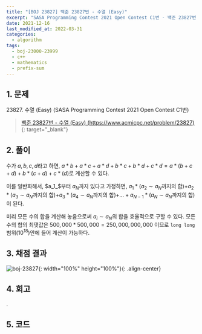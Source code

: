 ```yaml
---
title: "[BOJ 23827] 백준 23827번 - 수열 (Easy)"
excerpt: "SASA Programming Contest 2021 Open Contest C1번 - 백준 23827번 수열 (Easy) 풀이"
date: 2021-12-16
last_modified_at: 2022-03-31
categories:
  - algorithm
tags:
  - boj-23000-23999
  - c++
  - mathematics
  - prefix-sum
---
```


## 1. 문제
$23827$. 수열 (Easy) (SASA Programming Contest 2021 Open Contest C1번)

> [백준 23827번 - 수열 (Easy) (https://www.acmicpc.net/problem/23827)](https://www.acmicpc.net/problem/23827){: target="_blank"}

## 2. 풀이

수가 $a, b, c, d$라고 하면, $a*b+a*c+a*d+b*c+b*d+c*d=a*(b+c+d)+b*(c+d)+c*(d)$로 계산할 수 있다. 

이를 일반화해서, $a_1_$부터 $a_N$까지 있다고 가정하면, $a_1*(a_2\sim a_N$까지의 합)$+a_2*(a_3\sim a_N$까지의 합)$+a_3*(a_4\sim a_N$까지의 합)$+…+a_{N-1}*(a_N\sim a_N$까지의 합)이 된다.

미리 모든 수의 합을 계산해 놓음으로써 $a_i\sim a_N$의 합을 효율적으로 구할 수 있다. 모든 수의 합의 최댓값은 $500,000*500,000=250,000,000,000$ 이므로 `long long` 범위$(10^{18})$안에 들어 계산이 가능하다.

## 3. 채점 결과

![boj-23827](https://user-images.githubusercontent.com/30232837/160952044-c2535b0b-099e-44e6-9275-7076c753d98f.png "boj-23827"){: width="100%" height="100%"}{: .align-center}

## 4. 회고

.

## 5. 코드

<script src="https://gist.github.com/BurningFalls/f9f76f0250689d658894d3d5e0947798.js"></script>